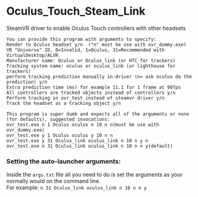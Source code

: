 # Oculus_Touch_Steam_Link
SteamVR driver to enable Oculus Touch controllers with other headsets

```
You can provide this program with arguments to specify:
Render to Oculus headset y/n  ("n" must be use with ovr_dummy.exe)
VR "Universe" ID, 0=Invalid, 1=Oculus, 31=Recommended with VirtualDesktop/ALVR
Manufacturer name: Oculus or Oculus_link (or HTC for trackers)
Tracking system name: oculus or oculus_link (or lighthouse for trackers)
perform tracking prediction manually in-driver (n= ask oculus do the prediction) y/n
Extra prediction time (ms) for example 11.1 for 1 frame at 90fps
All controllers are tracked objects instead of controllers y/n
Perform tracking in ovr_test instead of steamvr driver y/n
Track the headset as a tracking object y/n

This program is super dumb and expects all of the arguments or none (for defaults), suggested invocations:
ovr_test.exe n 1 Oculus oculus n 10 n n(must be use with ovr_dummy.exe)
ovr_test.exe y 1 Oculus oculus y 10 n n
ovr_test.exe y 31 Oculus_link oculus_link n 10 n y n
ovr_test.exe n 31 Oculus_link oculus_link n 10 n n y(default)
```

### Setting the auto-launcher arguments:
Inside the `args.txt` file all you need to do is set the arguments as your normally would on the command line.  
For example: `n 31 Oculus_link oculus_link n 10 n n y`